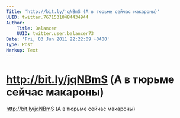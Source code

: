 ```yaml
---
Title: 'http://bit.ly/jqNBmS (А в тюрьме сейчас макароны)'
UUID: twitter.76715310484434944
Author:
    Title: Balancer
    UUID: twitter.user.balancer73
Date: 'Fri, 03 Jun 2011 22:22:09 +0400'
Type: Post
Markup: Text
---
```


# http://bit.ly/jqNBmS (А в тюрьме сейчас макароны)

http://bit.ly/jqNBmS (А в тюрьме сейчас макароны)